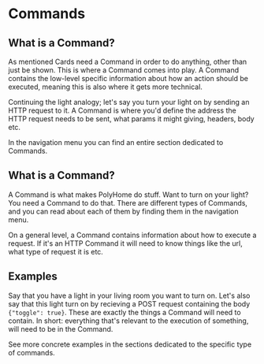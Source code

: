 # Commands

## What is a Command?

As mentioned Cards need a Command in order to do anything, other than just be shown. This is where a Command comes into play. A Command contains the low-level specific information about how an action should be executed, meaning this is also where it gets more technical.

Continuing the light analogy; let's say you turn your light on by sending an HTTP request to it. A Command is where you'd define the address the HTTP request needs to be sent, what params it might giving, headers, body etc.

In the navigation menu you can find an entire section dedicated to Commands.

## What is a Command?

A Command is what makes PolyHome do stuff. Want to turn on your light? You need a Command to do that. There are different types of Commands, and you can read about each of them by finding them in the navigation menu.

On a general level, a Command contains information about how to execute a request. If it's an HTTP Command it will need to know things like the url, what type of request it is etc.

## Examples

Say that you have a light in your living room you want to turn on. Let's also say that this light turn on by recieving a POST request containing the body `{"toggle": true}`. These are exactly the things a Command will need to contain. In short: everything that's relevant to the execution of something, will need to be in the Command.

See more concrete examples in the sections dedicated to the specific type of commands.
